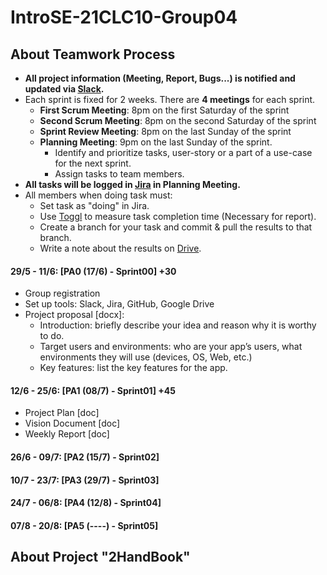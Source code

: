 # IntroSE-21CLC10-Group04

## About Teamwork Process

- **All project information (Meeting, Report, Bugs...) is notified and updated via [Slack](https://app.slack.com/client/T05BGBZRYTF/C05BSDJ6BPC).**
- Each sprint is fixed for 2 weeks. There are **4 meetings** for each sprint.
  - **First Scrum Meeting**: 8pm on the first Saturday of the sprint
  - **Second Scrum Meeting**: 8pm on the second Saturday of the sprint
  - **Sprint Review Meeting**: 8pm on the last Sunday of the sprint
  - **Planning Meeting**: 9pm on the last Sunday of the sprint.
    - Identify and prioritize tasks, user-story or a part of a use-case for the next sprint.
    - Assign tasks to team members.
- **All tasks will be logged in [Jira](https://introse-21clc10-group04.atlassian.net/jira/software/projects/I2G/boards/2) in Planning Meeting.**
- All members when doing task must:
  - Set task as "doing" in Jira.
  - Use [Toggl](https://toggl.com/) to measure task completion time (Necessary for report).
  - Create a branch for your task and commit & pull the results to that branch.
  - Write a note about the results on [Drive](https://drive.google.com/drive/folders/1YFtqciDyPHkDbbRqXwO16w6zr6D7Xg8U?usp=sharing).

#### 29/5 - 11/6: [PA0 (17/6) - Sprint00] +30

- Group registration
- Set up tools: Slack, Jira, GitHub, Google Drive
- Project proposal [docx]:
  - Introduction: briefly describe your idea and reason why it is worthy to do.
  - Target users and environments: who are your app’s users, what environments they will use (devices, OS, Web, etc.)
  - Key features: list the key features for the app.

#### 12/6 - 25/6: [PA1 (08/7) - Sprint01] +45

- Project Plan [doc]
- Vision Document [doc]
- Weekly Report [doc]

#### 26/6 - 09/7: [PA2 (15/7) - Sprint02]

#### 10/7 - 23/7: [PA3 (29/7) - Sprint03]

#### 24/7 - 06/8: [PA4 (12/8) - Sprint04]

#### 07/8 - 20/8: [PA5 (----) - Sprint05]

## About Project "2HandBook"
